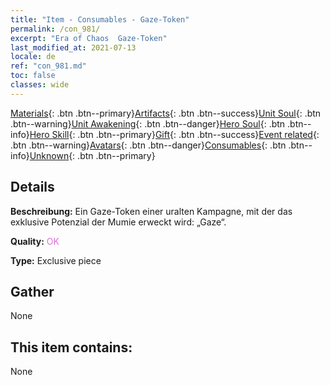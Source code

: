 ```yaml
---
title: "Item - Consumables - Gaze-Token"
permalink: /con_981/
excerpt: "Era of Chaos  Gaze-Token"
last_modified_at: 2021-07-13
locale: de
ref: "con_981.md"
toc: false
classes: wide
---
```

 [Materials](/ItemsDE/){: .btn .btn--primary}[Artifacts](/ItemsDE/Artifacts/){: .btn .btn--success}[Unit Soul](/ItemsDE/UnitSoul/){: .btn .btn--warning}[Unit Awakening](/ItemsDE/UnitAwakening/){: .btn .btn--danger}[Hero Soul](/ItemsDE/HeroSoul/){: .btn .btn--info}[Hero Skill](/ItemsDE/HeroSkill/){: .btn .btn--primary}[Gift](/ItemsDE/Gift/){: .btn .btn--success}[Event related](/ItemsDE/Events/){: .btn .btn--warning}[Avatars](/ItemsDE/Avatars/){: .btn .btn--danger}[Consumables](/ItemsDE/Consumables/){: .btn .btn--info}[Unknown](/ItemsDE/Unknown/){: .btn .btn--primary}

## Details
 **Beschreibung:** Ein Gaze-Token einer uralten Kampagne, mit der das exklusive Potenzial der Mumie erweckt wird: „Gaze“.

 **Quality:** <span style="color: #DA70D6">OK</span>

 **Type:** Exclusive piece

## Gather

  None

## This item contains:

  None

